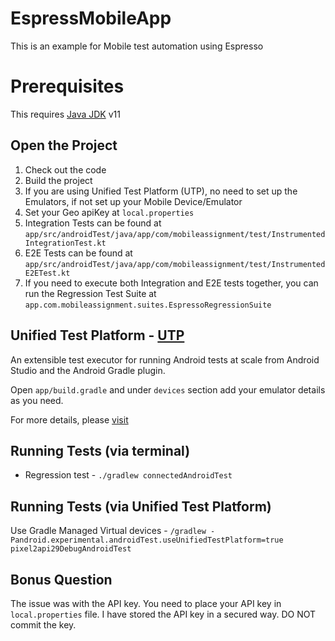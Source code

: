 # EspressMobileApp
This is an example for Mobile test automation using Espresso

# Prerequisites
This requires [Java JDK](https://www.oracle.com/java/technologies/javase-downloads.html) v11

## Open the Project
1. Check out the code
2. Build the project
3. If you are using Unified Test Platform (UTP), no need to set up the Emulators, if not set up your Mobile Device/Emulator
4. Set your Geo apiKey at `local.properties`
5. Integration Tests can be found at `app/src/androidTest/java/app/com/mobileassignment/test/InstrumentedIntegrationTest.kt`
6. E2E Tests can be found at `app/src/androidTest/java/app/com/mobileassignment/test/InstrumentedE2ETest.kt`
7. If you need to execute both Integration and E2E tests together, you can run the Regression Test Suite at `app.com.mobileassignment.suites.EspressoRegressionSuite`


##  Unified Test Platform - [UTP](https://www.youtube.com/watch?v=juEkViDyzF8)
An extensible test executor for running Android tests at scale from Android Studio and the Android Gradle plugin.

Open `app/build.gradle` and under `devices` section add your emulator details as you need.

For more details, please [visit](https://android-developers.googleblog.com/2021/10/whats-new-in-scalable-automated-testing.html)

## Running Tests (via terminal)

- Regression test  - `./gradlew connectedAndroidTest `

## Running Tests (via Unified Test Platform)

Use Gradle Managed Virtual devices - `/gradlew -Pandroid.experimental.androidTest.useUnifiedTestPlatform=true pixel2api29DebugAndroidTest`

## Bonus Question

The issue was with the API key. You need to place your API key in `local.properties` file.
I have stored the API key in a secured way.  DO NOT commit the key.
